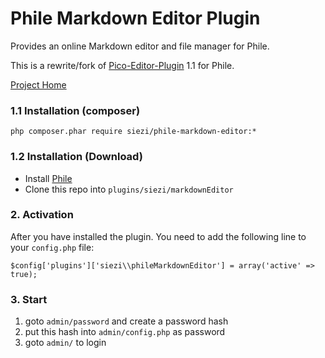 # Phile Markdown Editor Plugin #


Provides an online Markdown editor and file manager for Phile.

This is a rewrite/fork of [Pico-Editor-Plugin](https://github.com/gilbitron/Pico-Editor-Plugin) 1.1 for Phile.

[Project Home](https://github.com/Schlaefer/phileMarkdownEditor)

### 1.1 Installation (composer) ###


	php composer.phar require siezi/phile-markdown-editor:*

### 1.2 Installation (Download)

* Install [Phile](https://github.com/PhileCMS/Phile)
* Clone this repo into `plugins/siezi/markdownEditor`

### 2. Activation

After you have installed the plugin. You need to add the following line to your `config.php` file:


	$config['plugins']['siezi\\phileMarkdownEditor'] = array('active' => true);


### 3. Start ###

1. goto `admin/password` and create a password hash
2. put this hash into `admin/config.php` as password
3. goto `admin/` to login


